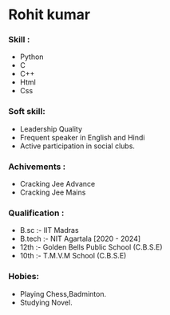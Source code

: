 # Rohit kumar
### Skill :
   * Python 
   * C
   * C++
   * Html
   * Css
### Soft skill:
   * Leadership Quality
   * Frequent speaker in English and Hindi
   * Active participation in social clubs.
### Achivements :
   * Cracking Jee Advance
   * Cracking Jee Mains
### Qualification :
   - B.sc :- IIT Madras 
   - B.tech :- NIT Agartala [2020 - 2024]
   - 12th :- Golden Bells Public School (C.B.S.E)
   - 10th :- T.M.V.M School (C.B.S.E)
### Hobies:
   * Playing Chess,Badminton.
   * Studying Novel.
